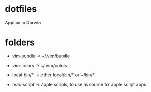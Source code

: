 # dotfiles

Applies to Darwin

# folders

- vim-bundle -> ~/.vim/bundle

- vim-colors -> ~/.vim/colors

- local-bin/* -> either local/bin/* or ~/bin/*

- mac-script -> Apple scripts, to use as source for apple script apps

